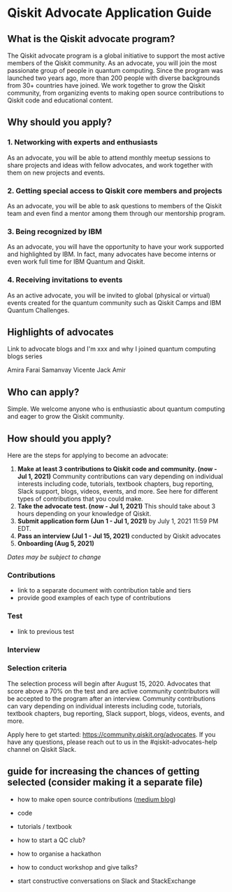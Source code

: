 # Qiskit Advocate Application Guide

## What is the Qiskit advocate program?
The Qiskit advocate program is a global initiative to support the most active members of the Qiskit community. As an advocate, you will join the most passionate group of people in quantum computing. Since the program was launched two years ago, more than 200 people with diverse backgrounds from  30+ countries have joined. We work together to grow the Qiskit community, from organizing events to making open source contributions to Qiskit code and educational content.

## Why should you apply?

### 1. Networking with experts and enthusiasts
As an advocate, you will be able to attend monthly meetup sessions to share projects and ideas with fellow advocates, and work together with them on new projects and events.

### 2. Getting special access to Qiskit core members and projects
As an advocate, you will be able to ask questions to members of the Qiskit team and even find a mentor among them through our mentorship program.

### 3. Being recognized by IBM
As an advocate, you will have the opportunity to have your work supported and highlighted by IBM. In fact, many advocates have become interns or even work full time for IBM Quantum and Qiskit.

### 4. Receiving invitations to events
As an active advocate, you will be invited to global (physical or virtual) events created for the quantum community such as Qiskit Camps and IBM Quantum Challenges.

## Highlights of advocates

Link to advocate blogs and I'm xxx and why I joined quantum computing blogs series

Amira
Farai
Samanvay
Vicente
Jack
Amir

## Who can apply?
Simple. We welcome anyone who is enthusiastic about quantum computing and eager to grow the Qiskit community.

## How should you apply?

Here are the steps for applying to become an advocate:

1. **Make at least 3 contributions to Qiskit code and community. (now - Jul 1, 2021)**
Community contributions can vary depending on individual interests including code, tutorials, textbook chapters, bug reporting, Slack support, blogs, videos, events, and more. See here for different types of contributions that you could make.
1. **Take the advocate test. (now - Jul 1, 2021)**
This should take about 3 hours depending on your knowledge of Qiskit.
1. **Submit application form (Jun 1 - Jul 1, 2021)**
by July 1, 2021 11:59 PM EDT.
1. **Pass an interview (Jul 1 - Jul 15, 2021)** conducted by Qiskit advocates
1. **Onboarding (Aug 5, 2021)**

*Dates may be subject to change*

### Contributions
- link to a separate document with contribution table and tiers
- provide good examples of each type of contributions

### Test
- link to previous test

### Interview

### Selection criteria
The selection process will begin after August 15, 2020. Advocates that score above a 70% on the test and are active community contributors will be accepted to the program after an interview. Community contributions can vary depending on individual interests including code, tutorials, textbook chapters, bug reporting, Slack support, blogs, videos, events, and more.

Apply here to get started: https://community.qiskit.org/advocates. If you have any questions, please reach out to us in the #qiskit-advocates-help channel on Qiskit Slack.

## guide for increasing the chances of getting selected (consider making it a separate file)

- how to make open source contributions ([medium blog](https://medium.com/qiskit/how-do-you-contribute-to-the-qiskit-community-9f4a42cd2500))

- code
- tutorials / textbook

- how to start a QC club?

- how to organise a hackathon

- how to conduct workshop and give talks?

- start constructive conversations on Slack and StackExchange